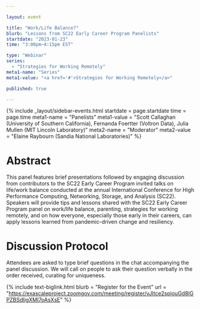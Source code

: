 ```yaml
---

layout: event

title: "Work/Life Balance?"
blurb: "Lessons from SC22 Early Career Program Panelists"
startdate: "2023-01-23"
time: "3:00pm–4:15pm EST"

type: "Webinar" 
series:
  - "Strategies for Working Remotely"
meta1-name: "Series"
meta1-value: "<a href='#'>Strategies for Working Remotely</a>"

published: true

---
```





<!-- Event Sidebar -->
<!-- ---------------------------------------------------------------------- -->

{% 	include _layout/sidebar-events.html 
  startdate = page.startdate
  time = page.time
  meta1-name = "Panelists"
  meta1-value = "Scott Callaghan (University of Southern California), Fernanda Foertter (Voltron Data), Julia Mullen (MIT Lincoln Laboratory)"
  meta2-name = "Moderator"
  meta2-value = "Elaine Raybourn (Sandia National Laboratories)"
%}




<!-- Event Primary Content -->
<!-- ---------------------------------------------------------------------- -->

# Abstract

This panel features brief presentations followed by engaging discussion from contributors to the SC22 Early Career Program invited talks on life/work balance conducted at the annual International Conference for High Performance Computing, Networking, Storage, and Analysis (SC22). Speakers will provide tips and lessons shared with the SC22 Early Career Program panel on work/life balance, parenting, strategies for working remotely, and on how everyone, especially those early in their careers, can apply lessons learned from pandemic-driven change and resiliency.


# Discussion Protocol

Attendees are asked to type brief questions in the chat accompanying the panel discussion.  We will call on people to ask their question verbally in the order received, curating for uniqueness.

{%  include text-biglink.html
    blurb = "Register for the Event"
    url = "https://exascaleproject.zoomgov.com/meeting/register/vJItce2spjouGd8IGPZBSdIigXMI7oAsXsE"
%}

